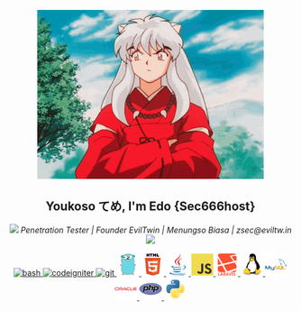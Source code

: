<p align="center"> <img src="https://raw.githubusercontent.com/secghost/secghost/main/anime-inuyasha.gif" height="300px"> </p>
<h2 align="center">Youkoso てめ, I'm Edo {Sec666host}</h1>
<p align="center"> <img src="https://64.media.tumblr.com/0153b07dd61a7de03c782608361c195f/tumblr_mogztzr8pX1qzrudco1_1280.gif" height="45"> <i> Penetration Tester | Founder EvilTwin | Menungso Biasa | zsec@eviltw.in </i> <img src="https://images-wixmp-ed30a86b8c4ca887773594c2.wixmp.com/f/5c0bcd0a-bc66-4b0d-ba07-aec8d9fb96bc/d2o146d-08849329-32bd-45a5-bbae-f07fdddc73ff.gif?token=eyJ0eXAiOiJKV1QiLCJhbGciOiJIUzI1NiJ9.eyJzdWIiOiJ1cm46YXBwOjdlMGQxODg5ODIyNjQzNzNhNWYwZDQxNWVhMGQyNmUwIiwiaXNzIjoidXJuOmFwcDo3ZTBkMTg4OTgyMjY0MzczYTVmMGQ0MTVlYTBkMjZlMCIsIm9iaiI6W1t7InBhdGgiOiJcL2ZcLzVjMGJjZDBhLWJjNjYtNGIwZC1iYTA3LWFlYzhkOWZiOTZiY1wvZDJvMTQ2ZC0wODg0OTMyOS0zMmJkLTQ1YTUtYmJhZS1mMDdmZGRkYzczZmYuZ2lmIn1dXSwiYXVkIjpbInVybjpzZXJ2aWNlOmZpbGUuZG93bmxvYWQiXX0.MwQ6bVeGJGsNFHqM1pZn_948ychVZd_MUMQ8k1tH_4U" height="45"> </p>

<p align="center"> <a href="https://www.gnu.org/software/bash/" target="_blank" rel="noreferrer"> <img src="https://upload.wikimedia.org/wikipedia/commons/thumb/a/a3/Bash_Logo_White.svg/2048px-Bash_Logo_White.svg.png" alt="bash" width="40" height="40"/> </a> <a href="https://codeigniter.com" target="_blank" rel="noreferrer"> <img src="https://cdn.freebiesupply.com/logos/large/2x/codeigniter-logo-black-and-white.png" alt="codeigniter" width="40" height="40"/> </a> <a href="https://git-scm.com/" target="_blank" rel="noreferrer"> <img src="https://git-scm.com/images/logos/downloads/Git-Icon-White.png" alt="git" width="40" height="40"/> </a> <a href="https://golang.org" target="_blank" rel="noreferrer"> <img src="https://raw.githubusercontent.com/devicons/devicon/master/icons/go/go-original.svg" alt="go" width="40" height="40"/> </a> <a href="https://www.w3.org/html/" target="_blank" rel="noreferrer"> <img src="https://raw.githubusercontent.com/devicons/devicon/master/icons/html5/html5-original-wordmark.svg" alt="html5" width="40" height="40"/> </a> <a href="https://www.java.com" target="_blank" rel="noreferrer"> <img src="https://raw.githubusercontent.com/devicons/devicon/master/icons/java/java-original.svg" alt="java" width="40" height="40"/> </a> <a href="https://developer.mozilla.org/en-US/docs/Web/JavaScript" target="_blank" rel="noreferrer"> <img src="https://raw.githubusercontent.com/devicons/devicon/master/icons/javascript/javascript-original.svg" alt="javascript" width="40" height="40"/> </a> <a href="https://laravel.com/" target="_blank" rel="noreferrer"> <img src="https://raw.githubusercontent.com/devicons/devicon/master/icons/laravel/laravel-plain-wordmark.svg" alt="laravel" width="40" height="40"/> </a> <a href="https://www.linux.org/" target="_blank" rel="noreferrer"> <img src="https://raw.githubusercontent.com/devicons/devicon/master/icons/linux/linux-original.svg" alt="linux" width="40" height="40"/> </a> <a href="https://www.mysql.com/" target="_blank" rel="noreferrer"> <img src="https://raw.githubusercontent.com/devicons/devicon/master/icons/mysql/mysql-original-wordmark.svg" alt="mysql" width="40" height="40"/> </a> <a href="https://www.oracle.com/" target="_blank" rel="noreferrer"> <img src="https://raw.githubusercontent.com/devicons/devicon/master/icons/oracle/oracle-original.svg" alt="oracle" width="40" height="40"/> </a> <a href="https://www.php.net" target="_blank" rel="noreferrer"> <img src="https://raw.githubusercontent.com/devicons/devicon/master/icons/php/php-original.svg" alt="php" width="40" height="40"/> </a> <a href="https://www.python.org" target="_blank" rel="noreferrer"> <img src="https://raw.githubusercontent.com/devicons/devicon/master/icons/python/python-original.svg" alt="python" width="40" height="40"/> </a> </p>
